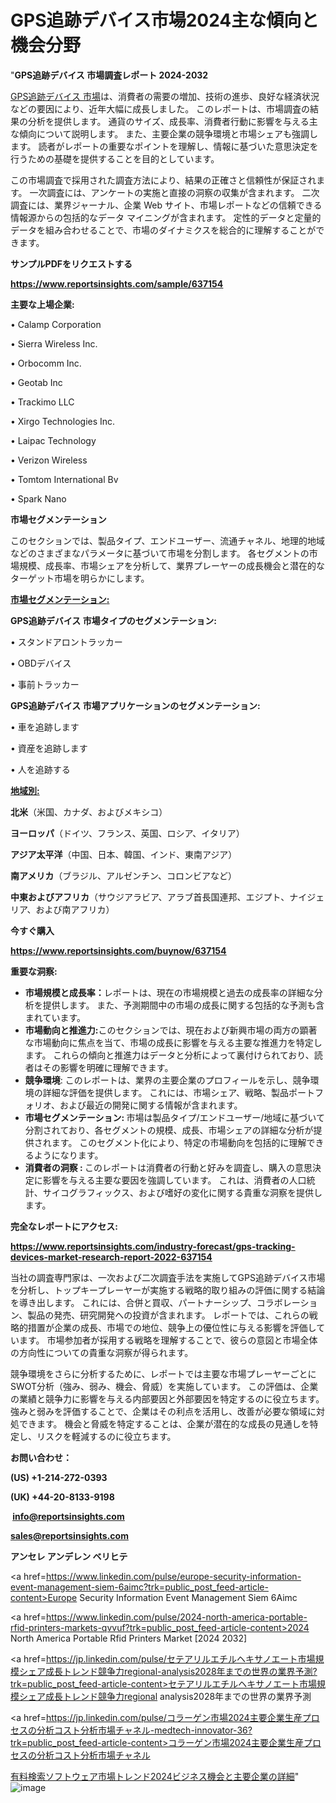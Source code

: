  # GPS追跡デバイス市場2024主な傾向と機会分野

"<strong>GPS追跡デバイス 市場調査レポート 2024-2032</strong>

<a href=https://www.reportsinsights.com/sample/637154>GPS追跡デバイス 市場</a>は、消費者の需要の増加、技術の進歩、良好な経済状況などの要因により、近年大幅に成長しました。 このレポートは、市場調査の結果の分析を提供します。 通貨のサイズ、成長率、消費者行動に影響を与える主な傾向について説明します。 また、主要企業の競争環境と市場シェアも強調します。 読者がレポートの重要なポイントを理解し、情報に基づいた意思決定を行うための基礎を提供することを目的としています。

この市場調査で採用された調査方法により、結果の正確さと信頼性が保証されます。 一次調査には、アンケートの実施と直接の洞察の収集が含まれます。 二次調査には、業界ジャーナル、企業 Web サイト、市場レポートなどの信頼できる情報源からの包括的なデータ マイニングが含まれます。 定性的データと定量的データを組み合わせることで、市場のダイナミクスを総合的に理解することができます。

<strong><b>サンプルPDFをリクエストする</b></strong>

<a href=https://www.reportsinsights.com/sample/637154><strong><u>https://www.reportsinsights.com/sample/637154</u></strong></a>

<strong>主要な上場企業:</strong>

• Calamp Corporation

• Sierra Wireless Inc.

• Orbocomm Inc.

• Geotab Inc

• Trackimo LLC

• Xirgo Technologies Inc.

• Laipac Technology

• Verizon Wireless

• Tomtom International Bv

• Spark Nano

<strong>市場セグメンテーション</strong>

このセクションでは、製品タイプ、エンドユーザー、流通チャネル、地理的地域などのさまざまなパラメータに基づいて市場を分割します。 各セグメントの市場規模、成長率、市場シェアを分析して、業界プレーヤーの成長機会と潜在的なターゲット市場を明らかにします。

<strong><u>市場セグメンテーション</u></strong><strong><u>:</u></strong>

<strong>GPS追跡デバイス 市場タイプのセグメンテーション:</strong>

• スタンドアロントラッカー

• OBDデバイス

• 事前トラッカー

<strong>GPS追跡デバイス 市場アプリケーションのセグメンテーション:</strong>

• 車を追跡します

• 資産を追跡します

• 人を追跡する

<strong><u>地域別</u></strong><strong><u>:</u></strong>

<strong>北米</strong>（米国、カナダ、およびメキシコ）

<strong>ヨーロッパ</strong>（ドイツ、フランス、英国、ロシア、イタリア）

<strong>アジア太平洋</strong>（中国、日本、韓国、インド、東南アジア）

<strong>南アメリカ</strong>（ブラジル、アルゼンチン、コロンビアなど）

<strong>中東およびアフリカ</strong>（サウジアラビア、アラブ首長国連邦、エジプト、ナイジェリア、および南アフリカ）

<strong>今すぐ購入</strong>

<a href=https://www.reportsinsights.com/buynow/637154><strong><u>https://www.reportsinsights.com/buynow/637154</u></strong></a>

<strong>重要な洞察:</strong>
<ul>
  <li><strong>市場規模と成長率：</strong>レポートは、現在の市場規模と過去の成長率の詳細な分析を提供します。 また、予測期間中の市場の成長に関する包括的な予測も含まれています。</li>
  <li><strong>市場動向と推進力:</strong>このセクションでは、現在および新興市場の両方の顕著な市場動向に焦点を当て、市場の成長に影響を与える主要な推進力を特定します。 これらの傾向と推進力はデータと分析によって裏付けられており、読者はその影響を明確に理解できます。</li>
  <li><strong>競争環境</strong>: このレポートは、業界の主要企業のプロフィールを示し、競争環境の詳細な評価を提供します。 これには、市場シェア、戦略、製品ポートフォリオ、および最近の開発に関する情報が含まれます。</li>
  <li><strong>市場セグメンテーション: </strong>市場は製品タイプ/エンドユーザー/地域に基づいて分割されており、各セグメントの規模、成長、市場シェアの詳細な分析が提供されます。 このセグメント化により、特定の市場動向を包括的に理解できるようになります。</li>
  <li><strong>消費者の洞察 : </strong>このレポートは消費者の行動と好みを調査し、購入の意思決定に影響を与える主要な要因を強調しています。 これは、消費者の人口統計、サイコグラフィックス、および嗜好の変化に関する貴重な洞察を提供します。</li>
</ul>
<strong>完全なレポートにアクセス:</strong>

<a href=https://www.reportsinsights.com/industry-forecast/gps-tracking-devices-market-research-report-2022-637154><strong><u><b>https://www.reportsinsights.com/industry-forecast/gps-tracking-devices-market-research-report-2022-637154</b></u></strong></a>

当社の調査専門家は、一次および二次調査手法を実施してGPS追跡デバイス市場を分析し、トップキープレーヤーが実施する戦略的取り組みの評価に関する結論を導き出します。 これには、合併と買収、パートナーシップ、コラボレーション、製品の発売、研究開発への投資が含まれます。 レポートでは、これらの戦略的措置が企業の成長、市場での地位、競争上の優位性に与える影響を評価しています。 市場参加者が採用する戦略を理解することで、彼らの意図と市場全体の方向性についての貴重な洞察が得られます。

競争環境をさらに分析するために、レポートでは主要な市場プレーヤーごとにSWOT分析（強み、弱み、機会、脅威）を実施しています。 この評価は、企業の業績と競争力に影響を与える内部要因と外部要因を特定するのに役立ちます。 強みと弱みを評価することで、企業はその利点を活用し、改善が必要な領域に対処できます。 機会と脅威を特定することは、企業が潜在的な成長の見通しを特定し、リスクを軽減するのに役立ちます。

<strong>お問い合わせ：</strong>

<strong>(US) +1-214-272-0393</strong>

<strong>(UK) +44-20-8133-9198</strong>

<strong> </strong><a href=info@reportsinsights.com><strong><u>info@reportsinsights.com</u></strong></a>

<a href=sales@reportsinsights.com><strong><u>sales@reportsinsights.com</u></strong></a>

<strong>アンセレ アンデレン ベリヒテ</strong>

<a href=https://www.linkedin.com/pulse/europe-security-information-event-management-siem-6aimc?trk=public_post_feed-article-content>Europe Security Information Event Management Siem 6Aimc</a>

<a href=https://www.linkedin.com/pulse/2024-north-america-portable-rfid-printers-markets-qvvuf?trk=public_post_feed-article-content>2024 North America Portable Rfid Printers Market [2024 2032]</a>

<a href=https://jp.linkedin.com/pulse/セテアリルエチルヘキサノエート市場規模シェア成長トレンド競争力regional-analysis2028年までの世界の業界予測?trk=public_post_feed-article-content>セテアリルエチルヘキサノエート市場規模シェア成長トレンド競争力regional analysis2028年までの世界の業界予測</a>

<a href=https://jp.linkedin.com/pulse/コラーゲン市場2024主要企業生産プロセスの分析コスト分析市場チャネル-medtech-innovator-36?trk=public_post_feed-article-content>コラーゲン市場2024主要企業生産プロセスの分析コスト分析市場チャネル</a>

<a href=https://www.linkedin.com/pulse/有料検索ソフトウェア市場トレンド2024ビジネス機会と主要企業の詳細-community-market-research-yh5zf/>有料検索ソフトウェア市場トレンド2024ビジネス機会と主要企業の詳細</a>"
![image](https://github.com/gayatrid12/RImarketTech/assets/158473851/f8254a80-85d9-4a5c-99d0-0ad8855debcd)
